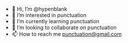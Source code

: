 - 👋 Hi, I’m @hypenblank
- 👀 I’m interested in punctuation
- 🌱 I’m currently learning punctuation
- 💞️ I’m looking to collaborate on punctuation
- 📫 How to reach me punctuation@gmail.com

<!---
hypenblank/hypenblank is a ✨ special ✨ repository because its `README.md` (this file) appears on your GitHub profile.
You can click the Preview link to take a look at your changes.
--->
